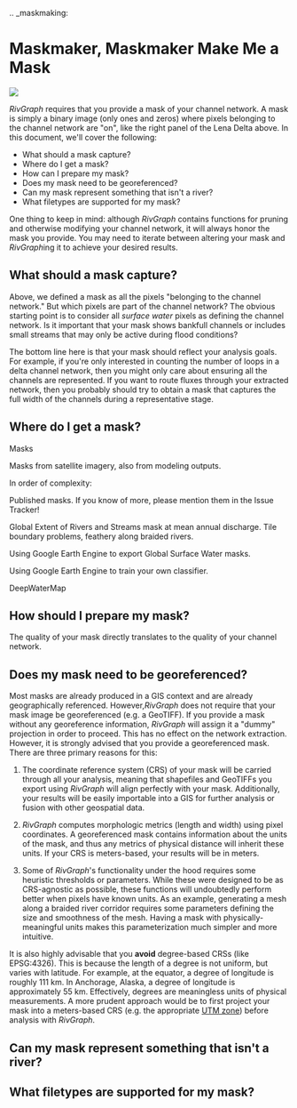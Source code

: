 .. _maskmaking:

# Maskmaker, Maskmaker Make Me a Mask

![](C:\Users\Jon\Documents\GitHub\RivGraph\examples\images\lena_mask.PNG)

*RivGraph* requires that you provide a mask of your channel network. A mask is simply a binary image (only ones and zeros) where pixels belonging to the channel network are "on", like the right panel of the Lena Delta above. In this document, we'll cover the following:

- What should a mask capture?
- Where do I get a mask?
- How can I prepare my mask?
- Does my mask need to be georeferenced?
- Can my mask represent something that isn't a river?
- What filetypes are supported for my mask?

One thing to keep in mind: although *RivGraph* contains functions for pruning and otherwise modifying your channel network, it will always honor the mask you provide. You may need to iterate between altering your mask and *RivGraph*ing it to achieve your desired results.

## What should a mask capture?

Above, we defined a mask as all the pixels "belonging to the channel network." But which pixels are part of the channel network? The obvious starting point is to consider all *surface water* pixels as defining the channel network. Is it important that your mask shows bankfull channels or includes small streams that may only be active during flood conditions? 

The bottom line here is that your mask should reflect your analysis goals. For example, if you're only interested in counting the number of loops in a delta channel network, then you might only care about ensuring all the channels are represented. If you want to route fluxes through your extracted network, then you probably should try to obtain a mask that captures the full width of the channels during a representative stage. 

## Where do I get a mask?

Masks

Masks from satellite imagery, also from modeling outputs.

In order of complexity:

Published masks. If you know of more, please mention them in the Issue Tracker!

Global Extent of Rivers and Streams mask at mean annual discharge. Tile boundary problems, feathery along braided rivers.

Using Google Earth Engine to export Global Surface Water masks.

Using Google Earth Engine to train your own classifier.

DeepWaterMap



## How should I prepare my mask?

The quality of your mask directly translates to the quality of your channel network. 

## Does my mask need to be georeferenced?

Most masks are already produced in a GIS context and are already geographically referenced. However,*RivGraph* does not require that your mask image be georeferenced (e.g. a GeoTIFF). If you provide a mask without any georeference information, *RivGraph* will assign it a "dummy" projection in order to proceed. This has no effect on the network extraction. However, it is strongly advised that you provide a georeferenced mask. There are three primary reasons for this:

1) The coordinate reference system (CRS) of your mask will be carried through all your analysis, meaning that shapefiles and GeoTIFFs you export using *RivGraph* will align perfectly with your mask. Additionally, your results will be easily importable into a GIS for further analysis or fusion with other geospatial data.

2) *RivGraph* computes morphologic metrics (length and width) using pixel coordinates. A georeferenced mask contains information about the units of the mask, and thus any metrics of physical distance will inherit these units. If your CRS is meters-based, your results will be in meters.

3) Some of *RivGraph*'s functionality under the hood requires some heuristic thresholds or parameters. While these were designed to be as CRS-agnostic as possible, these functions will undoubtedly perform better when pixels have known units. As an example, generating a mesh along a braided river corridor requires some parameters defining the size and smoothness of the mesh. Having a mask with physically-meaningful units makes this parameterization much simpler and more intuitive. 

It is also highly advisable that you **avoid** degree-based CRSs (like EPSG:4326). This is because the length of a degree is not uniform, but varies with latitude. For example, at the equator, a degree of longitude is roughly 111 km. In Anchorage, Alaska, a degree of longitude is approximately 55 km. Effectively, degrees are meaningless units of physical measurements. A more prudent approach would be to first project your mask into a meters-based CRS (e.g. the appropriate [UTM zone](https://en.wikipedia.org/wiki/Universal_Transverse_Mercator_coordinate_system)) before analysis with *RivGraph*.

## Can my mask represent something that isn't a river?



## What filetypes are supported for my mask?

